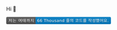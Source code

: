 Hi 👋

<svg xmlns="http://www.w3.org/2000/svg" xmlns:xlink="http://www.w3.org/1999/xlink" width="282" height="20" role="img" aria-label="저는 여태까지: 66 Thousand 줄의 코드를 작성했어요."><title>저는 여태까지: 66 Thousand 줄의 코드를 작성했어요.</title><linearGradient id="s" x2="0" y2="100%"><stop offset="0" stop-color="#bbb" stop-opacity=".1"/><stop offset="1" stop-opacity=".1"/></linearGradient><clipPath id="r"><rect width="282" height="20" rx="3" fill="#fff"/></clipPath><g clip-path="url(#r)"><rect width="79" height="20" fill="#555"/><rect x="79" width="203" height="20" fill="#007ec6"/><rect width="282" height="20" fill="url(#s)"/></g><g fill="#fff" text-anchor="middle" font-family="Verdana,Geneva,DejaVu Sans,sans-serif" text-rendering="geometricPrecision" font-size="110"><text aria-hidden="true" x="405" y="150" fill="#010101" fill-opacity=".3" transform="scale(.1)" textLength="690">저는 여태까지</text><text x="405" y="140" transform="scale(.1)" fill="#fff" textLength="690">저는 여태까지</text><text aria-hidden="true" x="1795" y="150" fill="#010101" fill-opacity=".3" transform="scale(.1)" textLength="1930">66 Thousand 줄의 코드를 작성했어요.</text><text x="1795" y="140" transform="scale(.1)" fill="#fff" textLength="1930">66 Thousand 줄의 코드를 작성했어요.</text></g></svg>

<!--
**YongUn22/YongUn22** is a ✨ _special_ ✨ repository because its `README.md` (this file) appears on your GitHub profile.

Here are some ideas to get you started:

- 🔭 I’m currently working on ...
- 🌱 I’m currently learning ...
- 👯 I’m looking to collaborate on ...
- 🤔 I’m looking for help with ...
- 💬 Ask me about ...
- 📫 How to reach me: ...
- 😄 Pronouns: ...
- ⚡ Fun fact: ...
-->
